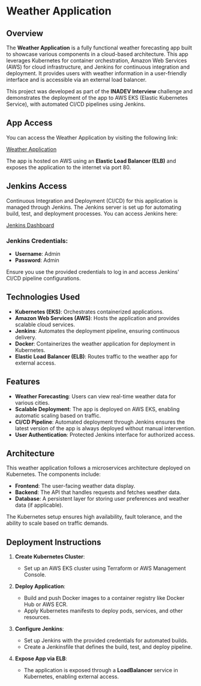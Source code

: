 # Weather Application

## Overview

The **Weather Application** is a fully functional weather forecasting app built to showcase various components in a cloud-based architecture. This app leverages Kubernetes for container orchestration, Amazon Web Services (AWS) for cloud infrastructure, and Jenkins for continuous integration and deployment. It provides users with weather information in a user-friendly interface and is accessible via an external load balancer.

This project was developed as part of the **INADEV Interview** challenge and demonstrates the deployment of the app to AWS EKS (Elastic Kubernetes Service), with automated CI/CD pipelines using Jenkins.

## App Access

You can access the Weather Application by visiting the following link:

[Weather Application](http://a0ebe174bcef5479eb084b35ef6ed616-838719233.us-east-2.elb.amazonaws.com)

The app is hosted on AWS using an **Elastic Load Balancer (ELB)** and exposes the application to the internet via port 80.

## Jenkins Access

Continuous Integration and Deployment (CI/CD) for this application is managed through Jenkins. The Jenkins server is set up for automating build, test, and deployment processes. You can access Jenkins here:

[Jenkins Dashboard](http://ec2-3-139-85-130.us-east-2.compute.amazonaws.com:8080)

### Jenkins Credentials:
- **Username**: Admin
- **Password**: Admin

Ensure you use the provided credentials to log in and access Jenkins' CI/CD pipeline configurations.

## Technologies Used

- **Kubernetes (EKS)**: Orchestrates containerized applications.
- **Amazon Web Services (AWS)**: Hosts the application and provides scalable cloud services.
- **Jenkins**: Automates the deployment pipeline, ensuring continuous delivery.
- **Docker**: Containerizes the weather application for deployment in Kubernetes.
- **Elastic Load Balancer (ELB)**: Routes traffic to the weather app for external access.

## Features

- **Weather Forecasting**: Users can view real-time weather data for various cities.
- **Scalable Deployment**: The app is deployed on AWS EKS, enabling automatic scaling based on traffic.
- **CI/CD Pipeline**: Automated deployment through Jenkins ensures the latest version of the app is always deployed without manual intervention.
- **User Authentication**: Protected Jenkins interface for authorized access.

## Architecture

This weather application follows a microservices architecture deployed on Kubernetes. The components include:

- **Frontend**: The user-facing weather data display.
- **Backend**: The API that handles requests and fetches weather data.
- **Database**: A persistent layer for storing user preferences and weather data (if applicable).

The Kubernetes setup ensures high availability, fault tolerance, and the ability to scale based on traffic demands.

## Deployment Instructions

1. **Create Kubernetes Cluster**: 
   - Set up an AWS EKS cluster using Terraform or AWS Management Console.
   
2. **Deploy Application**:
   - Build and push Docker images to a container registry like Docker Hub or AWS ECR.
   - Apply Kubernetes manifests to deploy pods, services, and other resources.
   
3. **Configure Jenkins**:
   - Set up Jenkins with the provided credentials for automated builds.
   - Create a Jenkinsfile that defines the build, test, and deploy pipeline.

4. **Expose App via ELB**:
   - The application is exposed through a **LoadBalancer** service in Kubernetes, enabling external access.